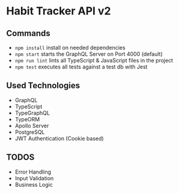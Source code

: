# Habit Tracker API v2

## Commands

- `npm install` install on needed dependencies
- `npm start` starts the GraphQL Server on Port 4000 (default)
- `npm run lint` lints all TypeScript & JavaScript files in the project
- `npm test` executes all tests against a test db with Jest

## Used Technologies

- GraphQL
- TypeScript
- TypeGraphQL
- TypeORM
- Apollo Server
- PostgreSQL
- JWT Authentication (Cookie based)

## TODOS

- Error Handling
- Input Validation
- Business Logic